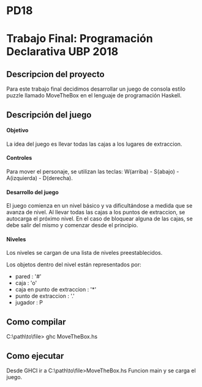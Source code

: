# PD18
# Trabajo Final: Programación Declarativa UBP 2018

## Descripcion del proyecto
Para este trabajo final decidimos desarrollar un juego de consola estilo puzzle llamado MoveTheBox en el lenguaje de programación Haskell. 

## Descripción del juego

#### Objetivo
La idea del juego es llevar todas las cajas a los lugares de extraccion.

#### Controles
Para mover el personaje, se utilizan las teclas: W(arriba) - S(abajo) - A(izquierda) - D(derecha).

#### Desarrollo del juego
El juego comienza en un nivel básico y va dificultándose a medida que se avanza de nivel. Al llevar todas las cajas a los puntos de extraccion, se autocarga el próximo nivel. En el caso de bloquear alguna de las cajas, se debe salir del mismo y comenzar desde el principio.

#### Niveles
Los niveles se cargan de una lista de niveles preestablecidos.

Los objetos dentro del nivel están representados por:
- pared : '#'
- caja  : 'o'
- caja en punto de extraccion : '*'
- punto de extraccion : '.'
- jugador : P

## Como compilar

C:\path\to\file> ghc MoveTheBox.hs 
  
## Como ejecutar

Desde GHCI ir a C:\path\to\file>MoveTheBox.hs
Funcion main y se carga el juego.

